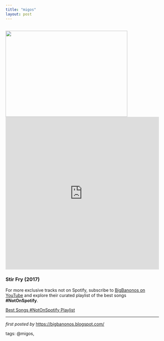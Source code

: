 ```yaml
---
title: "migos"
layout: post
---
```

<br />
<div class="separator" >
<a href="https://upload.wikimedia.org/wikipedia/commons/5/5b/Migos_Veld_festival_2017.jpg" imageanchor="1"><img border="0" data-original-height="567" data-original-width="800" height="282" src="https://upload.wikimedia.org/wikipedia/commons/5/5b/Migos_Veld_festival_2017.jpg" width="400" /></a></div>
<iframe allow="encrypted-media" allowfullscreen="" frameborder="0" gesture="media" height="500px" src="https://www.youtube.com/embed/videoseries?list=PLtuNtuTatqI2kCTl8wwc7NXVPHGfbfG5a" width="100%"></iframe><br />
<h3>
Stir Fry (2017)</h3>


<!--Subscribe and Playlist Links-->
<div>
    <p>For more exclusive tracks not on Spotify, subscribe to <a href="https://www.youtube.com/@BigBanonos" target="_blank">BigBanonos on YouTube</a> and explore their curated playlist of the best songs <strong>#NotOnSpotify</strong>.</p>
    <p><a href="https://www.youtube.com/playlist?list=PLtuNtuTatqI0kFahUCbtbfenC_ET5O_tr" target="_blank">Best Songs #NotOnSpotify Playlist<br /></a></p></div>

<hr />

<p><em>first posted by</em> <a href="https://bigbanonos.blogspot.com/" rel="noopener" target="_new">https://bigbanonos.blogspot.com/</a></p>

<p>tags: @migos,</p>
